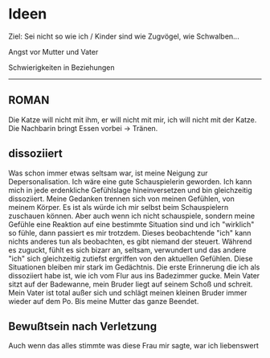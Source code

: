 
# Ideen 



Ziel: Sei nicht so wie ich / Kinder sind wie Zugvögel, wie Schwalben...

Angst vor Mutter und Vater

Schwierigkeiten in Beziehungen

-------

## ROMAN
Die Katze will nicht mit ihm, er will nicht mit mir, ich will nicht mit der Katze.
Die Nachbarin bringt Essen vorbei -> Tränen.




## dissoziiert
Was schon immer etwas seltsam war, ist meine Neigung zur Depersonalisation. Ich wäre eine gute Schauspielerin geworden. Ich kann mich in jede erdenkliche Gefühlslage hineinversetzen und bin gleichzeitig dissoziiert. Meine Gedanken trennen sich von meinen Gefühlen, von meinem Körper. Es ist als würde ich mir selbst beim Schauspielern zuschauen können. Aber auch wenn ich nicht schauspiele, sondern meine Gefühle eine Reaktion auf eine bestimmte Situation sind und ich "wirklich" so fühle, dann passiert es mir trotzdem. Dieses beobachtende "ich" kann nichts anderes tun als beobachten, es gibt niemand der steuert. Während es zuguckt, fühlt es sich bizarr an, seltsam, verwundert und das andere "ich" sich gleichzeitig zutiefst ergriffen von den aktuellen Gefühlen. Diese Situationen bleiben mir stark im Gedächtnis. Die erste Erinnerung die ich als dissoziiert habe ist, wie ich vom Flur aus ins Badezimmer gucke. Mein Vater sitzt auf der Badewanne, mein Bruder liegt auf seinem Schoß und schreit. Mein Vater ist total außer sich und schlägt meinen kleinen Bruder immer wieder auf dem Po. Bis meine Mutter das ganze Beendet.


## Bewußtsein nach Verletzung
Auch wenn das alles stimmte was diese Frau mir sagte, war ich liebenswert

## 